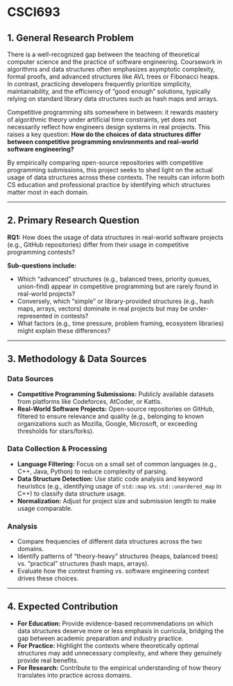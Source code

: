 # CSCI693

## 1. General Research Problem  
There is a well-recognized gap between the teaching of theoretical computer science and the practice of software engineering. Coursework in algorithms and data structures often emphasizes asymptotic complexity, formal proofs, and advanced structures like AVL trees or Fibonacci heaps. In contrast, practicing developers frequently prioritize simplicity, maintainability, and the efficiency of “good enough” solutions, typically relying on standard library data structures such as hash maps and arrays.

Competitive programming sits somewhere in between: it rewards mastery of algorithmic theory under artificial time constraints, yet does not necessarily reflect how engineers design systems in real projects. This raises a key question: **How do the choices of data structures differ between competitive programming environments and real-world software engineering?**

By empirically comparing open-source repositories with competitive programming submissions, this project seeks to shed light on the actual usage of data structures across these contexts. The results can inform both CS education and professional practice by identifying which structures matter most in each domain.

---

## 2. Primary Research Question  
**RQ1:** How does the usage of data structures in real-world software projects (e.g., GitHub repositories) differ from their usage in competitive programming contests?  

**Sub-questions include:**  
- Which “advanced” structures (e.g., balanced trees, priority queues, union-find) appear in competitive programming but are rarely found in real-world projects?  
- Conversely, which “simple” or library-provided structures (e.g., hash maps, arrays, vectors) dominate in real projects but may be under-represented in contests?  
- What factors (e.g., time pressure, problem framing, ecosystem libraries) might explain these differences?

---

## 3. Methodology & Data Sources  

### Data Sources  
- **Competitive Programming Submissions:** Publicly available datasets from platforms like Codeforces, AtCoder, or Kattis.  
- **Real-World Software Projects:** Open-source repositories on GitHub, filtered to ensure relevance and quality (e.g., belonging to known organizations such as Mozilla, Google, Microsoft, or exceeding thresholds for stars/forks).

### Data Collection & Processing  
- **Language Filtering:** Focus on a small set of common languages (e.g., C++, Java, Python) to reduce complexity of parsing.  
- **Data Structure Detection:** Use static code analysis and keyword heuristics (e.g., identifying usage of `std::map` vs. `std::unordered_map` in C++) to classify data structure usage.  
- **Normalization:** Adjust for project size and submission length to make usage comparable.  

### Analysis  
- Compare frequencies of different data structures across the two domains.  
- Identify patterns of “theory-heavy” structures (heaps, balanced trees) vs. “practical” structures (hash maps, arrays).  
- Evaluate how the contest framing vs. software engineering context drives these choices.  

---

## 4. Expected Contribution  
- **For Education:** Provide evidence-based recommendations on which data structures deserve more or less emphasis in curricula, bridging the gap between academic preparation and industry practice.  
- **For Practice:** Highlight the contexts where theoretically optimal structures may add unnecessary complexity, and where they genuinely provide real benefits.  
- **For Research:** Contribute to the empirical understanding of how theory translates into practice across domains.  

